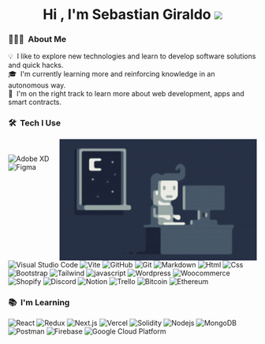 <h1 align="center">Hi , I'm Sebastian Giraldo <img src="https://media.giphy.com/media/hvRJCLFzcasrR4ia7z/giphy.gif" width="35"></h1>

### 👨🏻‍💻 &nbsp;About Me
<p>
💡 &nbsp;I like to explore new technologies and learn to develop software solutions and quick hacks.</br>
🎓 &nbsp;I'm currently learning more and reinforcing knowledge in an autonomous way.</br>
🌱 &nbsp;I'm on the right track to learn more about web development, apps and smart contracts.
</p>


### 🛠 &nbsp;Tech I Use
<a target="_blank" align="center">
  <img align="right" top="500" width="400" alt="GIF" src="https://raw.githubusercontent.com/AVS1508/AVS1508/master/assets/Night-Coding.gif" align="right" margin-bottom="10px">
</a>


</br>
<p margin="10px">
  <img alt="Adobe XD" src="https://img.shields.io/badge/-Adobe XD-450034?style=flat-square&logo=adobexd&logoColor=white" height="23"/>
  <img alt="Figma" src="https://img.shields.io/badge/-Figma-ea2845?style=flat-square&logo=figma&logoColor=white" height="23"/>
  <img alt="Visual Studio Code" src="https://img.shields.io/badge/-Visual Studio Code -0C80CE?style=flat-square&logo=visual-studio-code&logoColor=white" height="23"/>
  <img alt="Vite" src="https://img.shields.io/badge/-Vite-000000?style=flat-square&logo=vite&react=white" height="23"/>
  <img alt="GitHub" src="https://img.shields.io/badge/-GitHub-430098?style=flat-square&logo=github&logoColor=white" height="23"/>
  <img alt="Git" src="https://img.shields.io/badge/-Git-F05033?style=flat-square&logo=git&logoColor=white" height="23"/> 
  <img alt="Markdown" src="https://img.shields.io/badge/-Markdown-000000?style=flat-square&logo=markdown&logoColor=white" height="23"/>
  <img alt="Html" src="https://img.shields.io/badge/-HTML5-E34F26?style=flat-square&logo=html5&logoColor=white" height="23"/>
  <img alt="Css" src="https://img.shields.io/badge/-CSS3-264DE4?style=flat-square&logo=css3&logoColor=white" height="23"/>
  <img alt="Bootstrap" src="https://img.shields.io/badge/-Bootstrap-7A09F8?style=flat-square&logo=bootstrap&logoColor=white" height="23"/>
  <img alt="Tailwind" src="https://img.shields.io/badge/-Tailwind-ea2845?style=flat-square&logo=tailwindcss&logoColor=white" height="23"/>
  <img alt="javascript" src="https://img.shields.io/badge/-JavaScript-FFDD25?style=flat-square&logo=javascript&logoColor=black" height="23"/>
  <img alt="Wordpress" src="https://img.shields.io/badge/-Wordpress-0275A1?style=flat-square&logo=wordpress&logoColor=black" height="23"/>
  <img alt="Woocommerce" src="https://img.shields.io/badge/-Woocommerce-8053B4?style=flat-square&logo=woocommerce&logoColor=black" height="23"/>
  <img alt="Shopify" src="https://img.shields.io/badge/-Shopify-43853d?style=flat-square&logo=shopify&logoColor=black" height="23"/>
  <img alt="Discord" src="https://img.shields.io/badge/-Discord-222222?style=flat-square&logo=discord&react=white" height="23"/>
  <img alt="Notion" src="https://img.shields.io/badge/-Notion-000000?style=flat-square&logo=notion&logoColor=white" height="23"/>
  <img alt="Trello" src="https://img.shields.io/badge/-Trello-264DE4?style=flat-square&logo=trello&logoColor=white" height="23"/>
  <img alt="Bitcoin" src="https://img.shields.io/badge/-Bitcoin-222222?style=flat-square&logo=bitcoin&react=white" height="23"/>
  <img alt="Ethereum" src="https://img.shields.io/badge/-Ethereum-222222?style=flat-square&logo=ethereum&react=white" height="23"/>
</p>

### 📚 &nbsp;I'm Learning

<p>
  <img alt="React" src="https://img.shields.io/badge/-React-222222?style=flat-square&logo=react&react=white" height="23"/>
  <img alt="Redux" src="https://img.shields.io/badge/-Redux-764ABC?style=flat-square&logo=redux&react=white" height="23"/>
  <img alt="Next.js" src="https://img.shields.io/badge/-Next.js-ffffff?style=flat-square&logo=next.js&logoColor=black" height="23"/>
  <img alt="Vercel" src="https://img.shields.io/badge/-Vercel-ffffff?style=flat-square&logo=vercel&logoColor=black" height="23"/>
  <img alt="Solidity" src="https://img.shields.io/badge/-Solidity-ffffff?style=flat-square&logo=solidity&logoColor=black" height="23"/>
  <img alt="Nodejs" src="https://img.shields.io/badge/-Nodejs-43853d?style=flat-square&logo=Node.js&logoColor=white" height="23"/>
  <img alt="MongoDB" src="https://img.shields.io/badge/-MongoDB-001E2B?style=flat-square&logo=mongodb&logoColor=white" height="23"/>
  <img alt="Postman" src="https://img.shields.io/badge/-Postman-E34F26?style=flat-square&logo=postman&logoColor=white" height="23"/> 
  <img alt="Firebase" src="https://img.shields.io/badge/-Firebase-FFC928?style=flat-square&logo=firebase&logoColor=black" height="23"/>
  <img alt="Google Cloud Platform" src="https://img.shields.io/badge/-Google_Cloud-1a73e8?style=flat-square&logo=google-cloud&logoColor=white" height="23"/>
</p>
